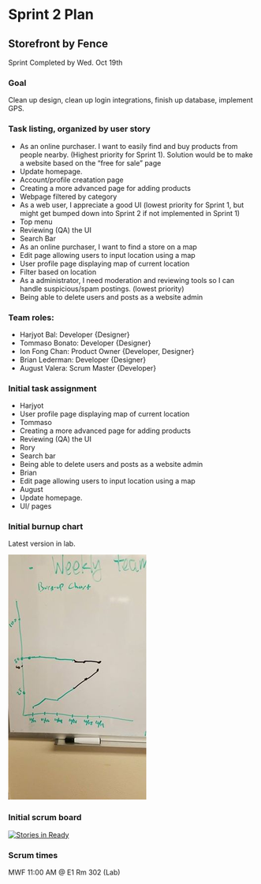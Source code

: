 # Sprint 2 Plan
## Storefront by Fence
Sprint Completed by Wed. Oct 19th

### Goal 
Clean up design, clean up login integrations, finish up database, implement GPS.

### Task listing, organized by user story
* As an online purchaser. I want to easily find and buy products from people nearby. (Highest priority for Sprint 1). Solution would be to make a website based on the “free for sale” page 
 * Update homepage.
 * Account/profile creatation page
 * Creating a more advanced page for adding products
 * Webpage filtered by category
* As a web user, I appreciate a good UI  (lowest priority for Sprint 1, but might get bumped down into Sprint 2 if not implemented in Sprint 1)
 * Top menu
 * Reviewing (QA) the UI 
 * Search Bar
* As an online purchaser, I want to find a store on a map
 * Edit page allowing users to input location using a map
 * User profile page displaying map of current location
 * Filter based on location
* As a administrator, I need moderation and reviewing tools so I can handle suspicious/spam postings. (lowest priority)
 * Being able to delete users and posts as a website admin

### Team roles: 
* Harjyot Bal: Developer {Designer}
* Tommaso Bonato: Developer {Designer}
* Ion Fong Chan: Product Owner {Developer, Designer}
* Brian Lederman: Developer {Designer}
* August Valera: Scrum Master {Developer}

### Initial task assignment
* Harjyot
 * User profile page displaying map of current location
* Tommaso
 * Creating a more advanced page for adding products
 * Reviewing (QA) the UI 
* Rory 
 * Search bar
 * Being able to delete users and posts as a website admin
* Brian
 * Edit page allowing users to input location using a map
* August
 * Update homepage.
 * UI/ pages
  
### Initial burnup chart
Latest version in lab. 

![Burnup Chart](Sprint1Burnup.jpg)

### Initial scrum board
[![Stories in Ready](https://badge.waffle.io/Fence-UCSC/Storefront.png?label=ready&title=Ready)](https://waffle.io/Fence-UCSC/Storefront)

### Scrum times
MWF 11:00 AM @ E1 Rm 302 (Lab)
